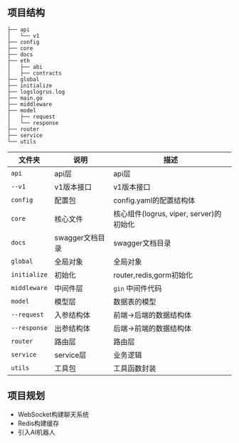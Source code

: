 ## 项目结构

```shell
├── api
│   └── v1
├── config
├── core
├── docs
├── eth
│   ├── abi
│   ├── contracts
├── global
├── initialize
├── logslogrus.log
├── main.go
├── middleware
├── model
│   ├── request
│   └── response
├── router
├── service
└── utils
```

| 文件夹       | 说明                    | 描述                           |
| ------------ | ----------------------- |------------------------------|
| `api`        | api层                   | api层                         |
| `--v1`       | v1版本接口              | v1版本接口                       |
| `config`     | 配置包                  | config.yaml的配置结构体            |
| `core`       | 核心文件                | 核心组件(logrus, viper, server)的初始化 |
| `docs`       | swagger文档目录         | swagger文档目录                  |
| `global`     | 全局对象                | 全局对象                         |
| `initialize` | 初始化 | router,redis,gorm初始化         |
| `middleware` | 中间件层 | `gin` 中间件代码                |
| `model`      | 模型层                  | 数据表的模型                       |
| `--request`  | 入参结构体              | 前端->后端的数据结构体                 |
| `--response` | 出参结构体              | 后端->前端的数据结构体                 |
| `router`     | 路由层                  | 路由层                          |
| `service`    | service层               | 业务逻辑                         |
| `utils`      | 工具包                  | 工具函数封装                       |


## 项目规划

- WebSocket构建聊天系统
- Redis构建缓存
- 引入AI机器人
